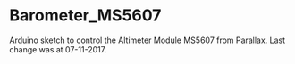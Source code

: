 # Barometer_MS5607
Arduino sketch to control the Altimeter Module MS5607 from Parallax.
Last change was at 07-11-2017.
